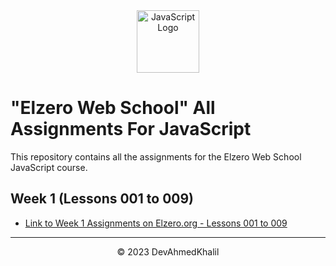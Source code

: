 <div align="center">
  <img src="https://upload.wikimedia.org/wikipedia/commons/6/6a/JavaScript-logo.png" alt="JavaScript Logo" width="100" height="100">
</div>

# "Elzero Web School" All Assignments For JavaScript

This repository contains all the assignments for the Elzero Web School JavaScript course.

## Week 1 (Lessons 001 to 009)

- [Link to Week 1 Assignments on Elzero.org - Lessons 001 to 009](https://elzero.org/javascript-bootcamp-assignments-lesson-from-001-to-009/)

---
<div align="center">
  &copy; 2023 DevAhmedKhalil
</div>
